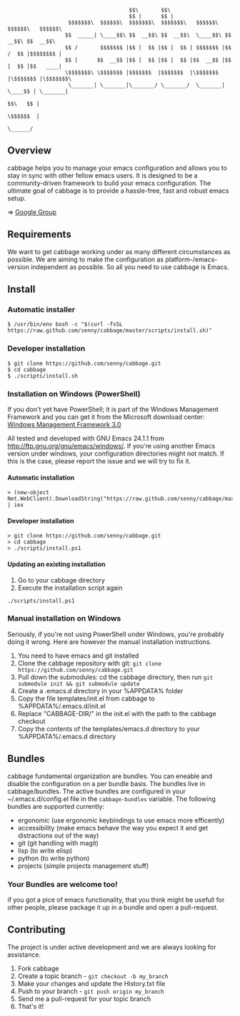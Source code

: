 ```shell

                                      $$\       $$\
                                      $$ |      $$ |
                   $$$$$$$\  $$$$$$\  $$$$$$$\  $$$$$$$\   $$$$$$\   $$$$$$\   $$$$$$\
                  $$  _____| \____$$\ $$  __$$\ $$  __$$\  \____$$\ $$  __$$\ $$  __$$\
                  $$ /       $$$$$$$ |$$ |  $$ |$$ |  $$ | $$$$$$$ |$$ /  $$ |$$$$$$$$ |
                  $$ |      $$  __$$ |$$ |  $$ |$$ |  $$ |$$  __$$ |$$ |  $$ |$$   ____|
                  \$$$$$$$\ \$$$$$$$ |$$$$$$$  |$$$$$$$  |\$$$$$$$ |\$$$$$$$ |\$$$$$$$\
                   \_______| \_______|\_______/ \_______/  \_______| \____$$ | \_______|
                                                                    $$\   $$ |
                                                                    \$$$$$$  |
                                                                     \______/
```


## Overview

cabbage helps you to manage your emacs configuration and allows you to stay in sync with other fellow emacs users. It is designed to be a community-driven framework to build your emacs configuration. The ultimate goal of cabbage is to provide a hassle-free, fast and robust emacs setup.

=> [Google Group](https://groups.google.com/forum/#!forum/emacs-cabbage)

## Requirements

We want to get cabbage working under as many different circumstances as possible. We are aiming to make the configuration as platform-/emacs-version independent as possible. So all you need to use cabbage is Emacs.

## Install

### Automatic installer

    $ /usr/bin/env bash -c "$(curl -fsSL https://raw.github.com/senny/cabbage/master/scripts/install.sh)"

### Developer installation

    $ git clone https://github.com/senny/cabbage.git
    $ cd cabbage
    $ ./scripts/install.sh

### Installation on Windows (PowerShell)

If you don't yet have PowerShell; it is part of the Windows Management Framework and you can get it from the Microsoft download center: [Windows Management Framework 3.0](http://www.microsoft.com/en-us/download/details.aspx?id=34595)

All tested and developed with GNU Emacs 24.1.1 from http://ftp.gnu.org/gnu/emacs/windows/.
If you're using another Emacs version under windows, your configuration directories might not match.
If this is the case, please report the issue and we will try to fix it.

#### Automatic installation

    > (new-object Net.WebClient).DownloadString("https://raw.github.com/senny/cabbage/master/scripts/install.ps1") | iex

#### Developer installation

	> git clone https://github.com/senny/cabbage.git
	> cd cabbage
	> ./scripts/install.ps1

#### Updating an existing installation

1. Go to your cabbage directory
2. Execute the installation script again

```
./scripts/install.ps1
```

### Manual installation on Windows

Seriously, if you're not using PowerShell under Windows, you're probably doing it wrong. Here are however the manual installation instructions.

1. You need to have emacs and git installed
2. Clone the cabbage repository with git:
    ``git clone https://github.com/senny/cabbage.git``
3. Pull down the submodules: cd the cabbage directory, then run ``git submodule init && git submodule update``
4. Create a .emacs.d directory in your %APPDATA% folder
5. Copy the file templates/init.el from cabbage to %APPDATA%/.emacs.d/init.el
6. Replace "CABBAGE-DIR/" in the init.el with the path to the cabbage checkout
7. Copy the contents of the templates/emacs.d directory to your %APPDATA%/.emacs.d directory

## Bundles

cabbage fundamental organization are bundles. You can eneable and disable the configuration on a per bundle basis.
The bundles live in cabbage/bundles. The active bundles are configured in your ~/.emacs.d/config.el file in the `cabbage-bundles` variable.
The following bundles are supported currently:

* ergonomic (use ergonomic keybindings to use emacs more efficently)
* accessibility (make emacs behave the way you expect it and get distractions out of the way)
* git (git handling with magit)
* lisp (to write elisp)
* python (to write python)
* projects (simple projects management stuff)

### Your Bundles are welcome too!

if you got a pice of emacs functionality, that you think might be usefull for other people, please package it up in a bundle and open a
pull-request.

## Contributing

The project is under active development and we are always looking for assistance.

1. Fork cabbage
2. Create a topic branch - `git checkout -b my_branch`
3. Make your changes and update the History.txt file
4. Push to your branch - `git push origin my_branch`
5. Send me a pull-request for your topic branch
6. That's it!
